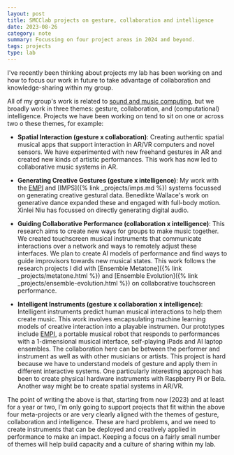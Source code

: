```yaml
---
layout: post
title: SMCClab projects on gesture, collaboration and intelligence
date: 2023-08-26
category: note
summary: Focussing on four project areas in 2024 and beyond.
tags: projects
type: lab
---
```


I've recently been thinking about projects my lab has been working on and how
to focus our work in future to take advantage of collaboration and
knowledge-sharing within my group.

All of my group's work is related to [sound and music
computing](https://comp.anu.edu.au/courses/laptop-ensemble/), but we broadly
work in three themes: gesture, collaboration, and (computational) intelligence.
Projects we have been working on tend to sit on one or across two o these
themes, for example: 

- **Spatial Interaction (gesture x collaboration)**: Creating authentic spatial
  musical apps that support interaction in AR/VR computers and novel sensors.
  We have experimented with new freehand gestures in AR and created new kinds
  of artistic performances. This work has now led to collaborative music
  systems in AR.

- **Generating Creative Gestures (gesture x intelligence)**: My work with the
  [EMPI]() and [IMPS]({% link _projects/imps.md %}) systems focussed on
  generating creative gestural data. Benedikte Wallace's work on generative
  dance expanded these and engaged with full-body motion. Xinlei Niu has
  focussed on directly generating digital audio.

- **Guiding Collaborative Performance (collaboration x intelligence)**: This
  research aims to create new ways for groups to make music together. We
  created touchscreen musical instruments that communicate interactions over a
  network and ways to remotely adjust these interfaces.  We plan to create AI
  models of performance and find ways to guide improvisors towards new musical
  states. This work follows the research projects I did with [Ensemble
  Metatone]({% link _projects/metatone.html %}) and [Ensemble Evolution]({%
  link _projects/ensemble-evolution.html %}) on collaborative touchscreen
  performance.

- **Intelligent Instruments (gesture x collaboration x intelligence)**:
  Intelligent instruments predict human musical interactions to help them
  create music. This work involves encapsulating machine learning models of
  creative interaction into a playable instrumen. Our prototypes include
  [EMPI](), a portable musical robot that responds to performances with a
  1-dimensional musical interface, self-playing iPads and AI laptop ensembles.
  The collaboration here can be between the performer and instrument as well as
  with other musicians or artists. This project is hard because we have to
  understand models of gesture and apply them in different interactive systems.
  One particularly interesting approach has been to create physical hardware
  instruments with Raspberry Pi or Bela. Another way might be to create spatial
  systems in AR/VR.

The point of writing the above is that, starting from now (2023) and at least
for a year or two, I'm only going to support projects that fit within the above
four meta-projects or are very clearly aligned with the themes of gesture,
collaboration and intelligence. These are hard problems, and we need to create
instruments that can be deployed and creatively applied in performance to make
an impact. Keeping a focus on a fairly small number of themes will help build
capacity and a culture of sharing within my lab.
